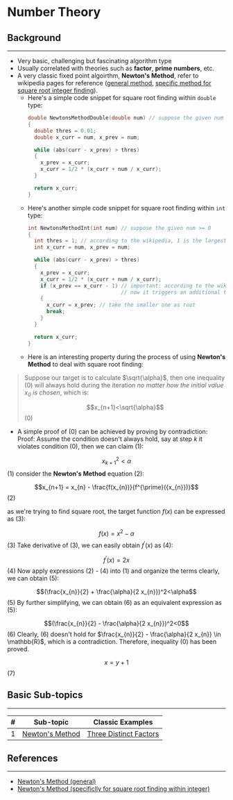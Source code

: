 # Number Theory
## Background
---
* Very basic, challenging but fascinating algorithm type
* Usually correlated with theories such as **factor**, **prime numbers**, etc.
* A very classic fixed point algoirthm, **Newton's Method**, refer to wikipedia pages for reference ([general method](https://en.wikipedia.org/wiki/Newton%27s_method), [specific method for square root integer finding](https://en.wikipedia.org/wiki/Integer_square_root#Algorithm_using_Newton's_method)). 
  * Here's a simple code snippet for square root finding within `double` type:
    ```C++
    double NewtonsMethodDouble(double num) // suppose the given num >= 0
    {
      double thres = 0.01;
      double x_curr = num, x_prev = num; 

      while (abs(curr - x_prev) > thres)
      {
        x_prev = x_curr;
        x_curr = 1/2 * (x_curr + num / x_curr);
      }

      return x_curr;
    }
    ```
  * Here's another simple code snippet for square root finding within `int` type:
    ```C++
    int NewtonsMethodInt(int num) // suppose the given num >= 0
    {
      int thres = 1; // according to the wikipedia, 1 is the largest possible threshold here
      int x_curr = num, x_prev = num; 

      while (abs(curr - x_prev) > thres)
      {
        x_prev = x_curr;
        x_curr = 1/2 * (x_curr + num / x_curr);
        if (x_prev == x_curr - 1) // important: according to the wiki, sqrt(n) is not a fixed point if n + 1 is a square number
                                  // now it triggers an additional termination criteria
        {
          x_curr = x_prev; // take the smaller one as root
          break;
        }
      }

      return x_curr;
    }
    ```
  * Here is an interesting property during the process of using **Newton's Method** to deal with square root finding:
> Suppose our target is to calculate $\sqrt{\alpha}$, then one inequality (0) will always hold during the iteration *no matter how the initial value $x_0$ is chosen*, which is:
>
> $$x_{n+1}<\sqrt{\alpha}$$ (0) 
  * A simple proof of (0) can be achieved by proving by contradiction: 
Proof: Assume the condition doesn't always hold, say at step $k$ it violates condition (0), then we can claim (1):

$$x_{k+1}^2<\alpha$$ (1)
consider the **Newton's Method** equation (2):

$$x_{n+1} = x_{n} - \frac{f(x_{n})}{f^{\prime}({x_{n}})}$$(2)

as we're trying to find square root, the target function $f(x)$ can be expressed as (3):

$$f(x)=x^2-\alpha$$ (3)
Take derivative of (3), we can easily obtain $f^{\prime}(x)$ as (4):

$$f^{\prime}(x)=2 x$$(4)
Now apply expressions (2) - (4) into (1) and organize the terms clearly, we can obtain (5):

$$(\frac{x_{n}}{2} + \frac{\alpha}{2 x_{n}})^2<\alpha$$ (5)
By further simplifying, we can obtain (6) as an equivalent expression as (5):

$$(\frac{x_{n}}{2} - \frac{\alpha}{2 x_{n}})^2<0$$ (6)
Clearly, (6) doesn't hold for $\frac{x_{n}}{2} - \frac{\alpha}{2 x_{n}} \in \mathbb{R}$, which is a contradiction. Therefore, inequality (0) has been proved.

$$x = y + 1$$ (7)


## Basic Sub-topics
---
| # | Sub-topic | Classic Examples |
|---| --------- | ---------------- |
|1|[Newton's Method](newtons_method/) | [Three Distinct Factors](newtons_method/three_distinct_factors.cpp)|

## References
---
* [Newton's Method (general)](https://en.wikipedia.org/wiki/Newton%27s_method)
* [Newton's Method (specificlly for square root finding within integer)](https://en.wikipedia.org/wiki/Integer_square_root#Algorithm_using_Newton's_method)